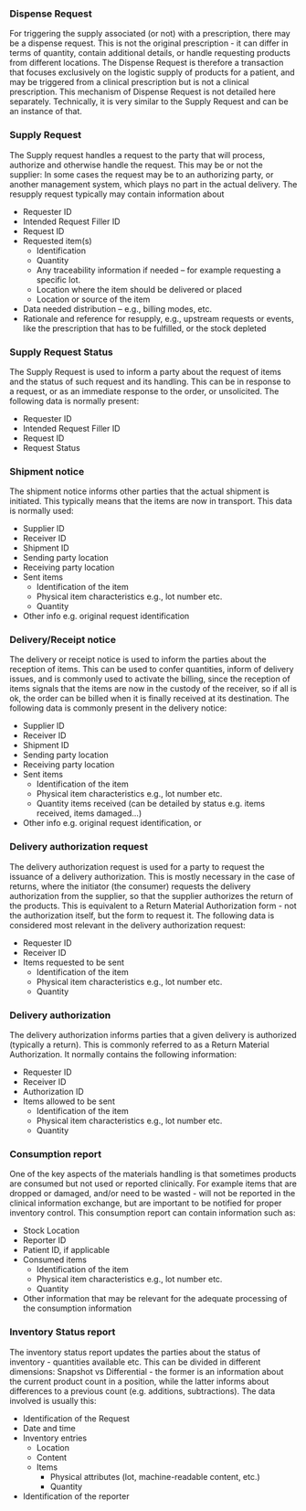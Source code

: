 

### Dispense Request
For triggering the supply associated (or not) with a prescription, there may be a dispense request. This is not the original prescription - it can differ in terms of quantity, contain additional details, or handle requesting products from different locations. The Dispense Request is therefore a transaction that focuses exclusively on the logistic supply of products for a patient, and may be triggered from a clinical prescription but is not a clinical prescription. 
This mechanism of Dispense Request is not detailed here separately. Technically, it is very similar to the Supply Request and can be an instance of that.

### Supply Request
The Supply request handles a request to the party that will process, authorize and otherwise handle the request. This may be or not the supplier: In some cases the request may be to an authorizing party, or another management system, which plays no part in the actual delivery.
The resupply request typically may contain information about

* Requester ID
* Intended Request Filler ID
* Request ID
* Requested item(s)
  * Identification
  * Quantity
  * Any traceability information if needed – for example requesting a specific lot.
  * Location where the item should be delivered or placed
  * Location or source of the item
* Data needed distribution – e.g., billing modes, etc.
* Rationale and reference for resupply, e.g., upstream requests or events, like the prescription that has to be fulfilled, or the stock depleted


### Supply Request Status
The Supply Request is used to inform a party about the request of items and the status of such request and its handling. This can be in response to a request, or as an immediate response to the order, or unsolicited.
The following data is normally present:
* Requester ID
* Intended Request Filler ID
* Request ID
* Request Status


### Shipment notice
The shipment notice informs other parties that the actual shipment is initiated. This typically means that the items are now in transport. This data is normally used:

* Supplier ID
* Receiver ID
* Shipment ID
* Sending party location
* Receiving party location
* Sent items
  * Identification of the item
  * Physical item characteristics e.g., lot number etc.
  * Quantity
* Other info e.g. original request identification


### Delivery/Receipt notice
The delivery or receipt notice is used to inform the parties about the reception of items. This can be used to confer quantities, inform of delivery issues, and is commonly used to activate the billing, since the reception of items signals that the items are now in the custody of the receiver, so if all is ok, the order can be billed when it is finally received at its destination.
The following data is commonly present in the delivery notice:
* Supplier ID
* Receiver ID
* Shipment ID
* Sending party location
* Receiving party location
* Sent items
  * Identification of the item
  * Physical item characteristics e.g., lot number etc.
  * Quantity items received (can be detailed by status e.g. items received, items damaged…)
* Other info e.g. original request identification, or 


### Delivery authorization request
The delivery authorization request is used for a party to request the issuance of a delivery authorization. This is mostly necessary in the case of returns, where the initiator (the consumer) requests the delivery authorization from the supplier, so that the supplier authorizes the return of the products. This is equivalent to a Return Material Authorization form - not the authorization itself, but the form to request it.
The following data is considered most relevant in the delivery authorization request:
* Requester ID
* Receiver ID
* Items requested to be sent
  * Identification of the item
  * Physical item characteristics e.g., lot number etc.
  * Quantity


### Delivery authorization
The delivery authorization informs parties that a given delivery is authorized (typically a return). This is commonly referred to as a Return Material Authorization. 
It normally contains the following information:

* Requester ID
* Receiver ID
* Authorization ID
* Items allowed to be sent
  * Identification of the item
  * Physical item characteristics e.g., lot number etc.
  * Quantity


### Consumption report
One of the key aspects of the materials handling is that sometimes products are consumed but not used or reported clinically. For example items that are dropped or damaged, and/or need to be wasted - will not be reported in the clinical information exchange, but are important to be notified for proper inventory control. This consumption report can contain information such as:
* Stock Location
* Reporter ID
* Patient ID, if applicable
* Consumed items
  * Identification of the item
  * Physical item characteristics e.g., lot number etc.
  * Quantity
* Other information that may be relevant for the adequate processing of the consumption information


### Inventory Status report
The inventory status report updates the parties about the status of inventory - quantities available etc.
This can be divided in different dimensions: Snapshot vs Differential - the former is an information about the current product count in a position, while the latter informs about differences to a previous count (e.g. additions, subtractions). The data involved is usually this:

* Identification of the Request
* Date and time
* Inventory entries
  * Location
  * Content
  * Items
    * Physical attributes (lot, machine-readable content, etc.)
    * Quantity
* Identification of the reporter
